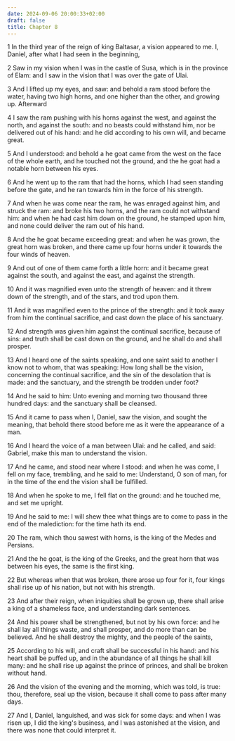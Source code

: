```yaml
---
date: 2024-09-06 20:00:33+02:00
draft: false
title: Chapter 8
---
```




1 In the third year of the reign of king Baltasar, a vision appeared to me. I, Daniel, after what I had seen in the beginning,

2 Saw in my vision when I was in the castle of Susa, which is in the province of Elam: and I saw in the vision that I was over the gate of Ulai.

3 And I lifted up my eyes, and saw: and behold a ram stood before the water, having two high horns, and one higher than the other, and growing up. Afterward

4 I saw the ram pushing with his horns against the west, and against the north, and against the south: and no beasts could withstand him, nor be delivered out of his hand: and he did according to his own will, and became great.

5 And I understood: and behold a he goat came from the west on the face of the whole earth, and he touched not the ground, and the he goat had a notable horn between his eyes.

6 And he went up to the ram that had the horns, which I had seen standing before the gate, and he ran towards him in the force of his strength.

7 And when he was come near the ram, he was enraged against him, and struck the ram: and broke his two horns, and the ram could not withstand him: and when he had cast him down on the ground, he stamped upon him, and none could deliver the ram out of his hand.

8 And the he goat became exceeding great: and when he was grown, the great horn was broken, and there came up four horns under it towards the four winds of heaven.

9 And out of one of them came forth a little horn: and it became great against the south, and against the east, and against the strength.

10 And it was magnified even unto the strength of heaven: and it threw down of the strength, and of the stars, and trod upon them.

11 And it was magnified even to the prince of the strength: and it took away from him the continual sacrifice, and cast down the place of his sanctuary.

12 And strength was given him against the continual sacrifice, because of sins: and truth shall be cast down on the ground, and he shall do and shall prosper.

13 And I heard one of the saints speaking, and one saint said to another I know not to whom, that was speaking: How long shall be the vision, concerning the continual sacrifice, and the sin of the desolation that is made: and the sanctuary, and the strength be trodden under foot?

14 And he said to him: Unto evening and morning two thousand three hundred days: and the sanctuary shall be cleansed.

15 And it came to pass when I, Daniel, saw the vision, and sought the meaning, that behold there stood before me as it were the appearance of a man.

16 And I heard the voice of a man between Ulai: and he called, and said: Gabriel, make this man to understand the vision.

17 And he came, and stood near where I stood: and when he was come, I fell on my face, trembling, and he said to me: Understand, O son of man, for in the time of the end the vision shall be fulfilled.

18 And when he spoke to me, I fell flat on the ground: and he touched me, and set me upright.

19 And he said to me: I will shew thee what things are to come to pass in the end of the malediction: for the time hath its end.

20 The ram, which thou sawest with horns, is the king of the Medes and Persians.

21 And the he goat, is the king of the Greeks, and the great horn that was between his eyes, the same is the first king.

22 But whereas when that was broken, there arose up four for it, four kings shall rise up of his nation, but not with his strength.

23 And after their reign, when iniquities shall be grown up, there shall arise a king of a shameless face, and understanding dark sentences.

24 And his power shall be strengthened, but not by his own force: and he shall lay all things waste, and shall prosper, and do more than can be believed. And he shall destroy the mighty, and the people of the saints,

25 According to his will, and craft shall be successful in his hand: and his heart shall be puffed up, and in the abundance of all things he shall kill many: and he shall rise up against the prince of princes, and shall be broken without hand.

26 And the vision of the evening and the morning, which was told, is true: thou, therefore, seal up the vision, because it shall come to pass after many days.

27 And I, Daniel, languished, and was sick for some days: and when I was risen up, I did the king's business, and I was astonished at the vision, and there was none that could interpret it.

